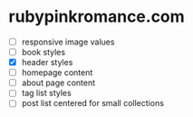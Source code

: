 # rubypinkromance.com

- [ ] responsive image values
- [ ] book styles
- [x] header styles
- [ ] homepage content
- [ ] about page content
- [ ] tag list styles
- [ ] post list centered for small collections
